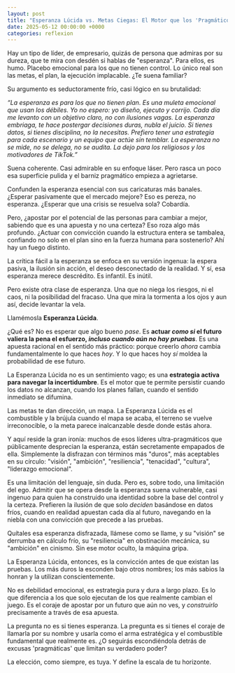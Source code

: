 ```yaml
---
layout: post
title: "Esperanza Lúcida vs. Metas Ciegas: El Motor que los 'Pragmáticos' Ignoran"
date: 2025-05-12 00:00:00 +0000
categories: reflexion
---
```


Hay un tipo de líder, de empresario, quizás de persona que admiras por su dureza, que te mira con desdén si hablas de "esperanza". Para ellos, es humo. Placebo emocional para los que no tienen control. Lo único real son las metas, el plan, la ejecución implacable. ¿Te suena familiar?

Su argumento es seductoramente frío, casi lógico en su brutalidad:

*“La esperanza es para los que no tienen plan. Es una muleta emocional que usan los débiles. Yo no espero: yo diseño, ejecuto y corrijo. Cada día me levanto con un objetivo claro, no con ilusiones vagas. La esperanza embriaga, te hace postergar decisiones duras, nubla el juicio. Si tienes datos, si tienes disciplina, no la necesitas. Prefiero tener una estrategia para cada escenario y un equipo que actúe sin temblar. La esperanza no se mide, no se delega, no se audita. La dejo para los religiosos y los motivadores de TikTok.”*

Suena coherente. Casi admirable en su enfoque láser. Pero rasca un poco esa superficie pulida y el barniz pragmático empieza a agrietarse.

Confunden la esperanza esencial con sus caricaturas más banales. ¿Esperar pasivamente que el mercado mejore? Eso es pereza, no esperanza. ¿Esperar que una crisis se resuelva sola? Cobardía.

Pero, ¿apostar por el potencial de las personas para cambiar a mejor, sabiendo que es una apuesta y no una certeza? Eso roza algo más profundo. ¿Actuar con convicción cuando la estructura entera se tambalea, confiando no solo en el plan sino en la fuerza humana para sostenerlo? Ahí hay un fuego distinto.

La crítica fácil a la esperanza se enfoca en su versión ingenua: la espera pasiva, la ilusión sin acción, el deseo desconectado de la realidad. Y sí, esa esperanza merece descrédito. Es infantil. Es inútil.

Pero existe otra clase de esperanza. Una que no niega los riesgos, ni el caos, ni la posibilidad del fracaso. Una que mira la tormenta a los ojos y aun así, decide levantar la vela.

Llamémosla **Esperanza Lúcida**.

¿Qué es? No es esperar que algo bueno *pase*. Es **actuar *como si* el futuro valiera la pena el esfuerzo, *incluso cuando aún no hay pruebas***. Es una apuesta racional en el sentido más práctico: porque creerlo *ahora* cambia fundamentalmente lo que haces *hoy*. Y lo que haces hoy *sí* moldea la probabilidad de ese futuro.

La Esperanza Lúcida no es un sentimiento vago; es una **estrategia activa para navegar la incertidumbre**. Es el motor que te permite persistir cuando los datos no alcanzan, cuando los planes fallan, cuando el sentido inmediato se difumina.

Las metas te dan dirección, un mapa. La Esperanza Lúcida es el combustible y la brújula cuando el mapa se acaba, el terreno se vuelve irreconocible, o la meta parece inalcanzable desde donde estás ahora.

Y aquí reside la gran ironía: muchos de esos líderes ultra-pragmáticos que públicamente desprecian la esperanza, están secretamente empapados de ella. Simplemente la disfrazan con términos más "duros", más aceptables en su círculo: "visión", "ambición", "resiliencia", "tenacidad", "cultura", "liderazgo emocional".

Es una limitación del lenguaje, sin duda. Pero es, sobre todo, una limitación del ego. Admitir que se opera desde la esperanza suena vulnerable, casi ingenuo para quien ha construido una identidad sobre la base del control y la certeza. Prefieren la ilusión de que solo *deciden* basándose en datos fríos, cuando en realidad apuestan cada día al futuro, navegando en la niebla con una convicción que precede a las pruebas.

Quítales esa esperanza disfrazada, llámese como se llame, y su "visión" se derrumba en cálculo frío, su "resiliencia" en obstinación mecánica, su "ambición" en cinismo. Sin ese motor oculto, la máquina gripa.

La Esperanza Lúcida, entonces, es la convicción antes de que existan las pruebas. Los más duros la esconden bajo otros nombres; los más sabios la honran y la utilizan conscientemente.

No es debilidad emocional, es estrategia pura y dura a largo plazo. Es lo que diferencia a los que solo ejecutan de los que realmente cambian el juego. Es el coraje de apostar por un futuro que aún no ves, y *construirlo* precisamente a través de esa apuesta.

La pregunta no es si tienes esperanza. La pregunta es si tienes el coraje de llamarla por su nombre y usarla como el arma estratégica y el combustible fundamental que realmente es. ¿O seguirás escondiéndola detrás de excusas 'pragmáticas' que limitan su verdadero poder?

La elección, como siempre, es tuya. Y define la escala de tu horizonte.